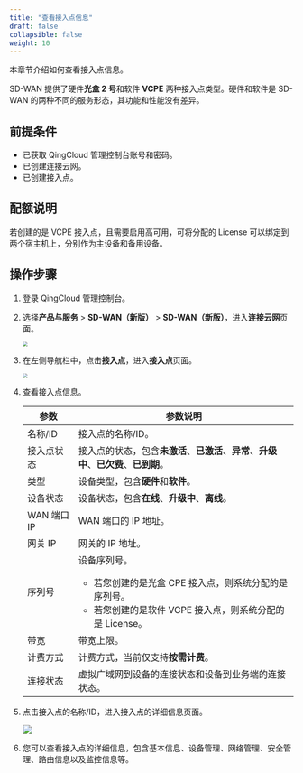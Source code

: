 ```yaml
---
title: "查看接入点信息"
draft: false
collapsible: false
weight: 10
---
```


本章节介绍如何查看接入点信息。

SD-WAN 提供了硬件**光盒 2 号**和软件 **VCPE** 两种接入点类型。硬件和软件是 SD-WAN 的两种不同的服务形态，其功能和性能没有差异。

## 前提条件

- 已获取 QingCloud 管理控制台账号和密码。
- 已创建连接云网。
- 已创建接入点。

## 配额说明

若创建的是 VCPE 接入点，且需要启用高可用，可将分配的 License 可以绑定到两个宿主机上，分别作为主设备和备用设备。

## 操作步骤

1. 登录 QingCloud 管理控制台。

2. 选择**产品与服务** > **SD-WAN（新版）** > **SD-WAN（新版）**，进入**连接云网**页面。

   <img src="../../../_images/qs_cloud_network.png" style="zoom:50%;" />

3. 在左侧导航栏中，点击**接入点**，进入**接入点**页面。

   <img src="../../../_images/qs_light_access.png" style="zoom:50%;" />

4. 查看接入点信息。

   | 参数        | 参数说明                                                     |
   | ----------- | ------------------------------------------------------------ |
   | 名称/ID     | 接入点的名称/ID。                                            |
   | 接入点状态  | 接入点的状态，包含**未激活**、**已激活**、**异常**、**升级中**、**已欠费**、**已到期**。 |
   | 类型        | 设备类型，包含**硬件**和**软件**。                           |
   | 设备状态    | 设备状态，包含**在线**、**升级中**、**离线**。               |
   | WAN 端口 IP | WAN 端口的 IP 地址。                                         |
   | 网关 IP     | 网关的 IP 地址。                                             |
   | 序列号      | 设备序列号。<ul><li>若您创建的是光盒 CPE 接入点，则系统分配的是序列号。</li><li>若您创建的是软件 VCPE 接入点，则系统分配的是 License。</li></ul> |
   | 带宽        | 带宽上限。                                                   |
   | 计费方式    | 计费方式，当前仅支持**按需计费**。                           |
   | 连接状态    | 虚拟广域网到设备的连接状态和设备到业务端的连接状态。         |

6. 点击接入点的名称/ID，进入接入点的详细信息页面。

   ![](../../../_images/um_point_details.png)
   
6. 您可以查看接入点的详细信息，包含基本信息、设备管理、网络管理、安全管理、路由信息以及监控信息等。

